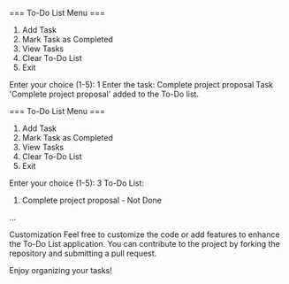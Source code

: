 === To-Do List Menu ===
1. Add Task
2. Mark Task as Completed
3. View Tasks
4. Clear To-Do List
5. Exit

Enter your choice (1-5): 1
Enter the task: Complete project proposal
Task 'Complete project proposal' added to the To-Do list.

=== To-Do List Menu ===
1. Add Task
2. Mark Task as Completed
3. View Tasks
4. Clear To-Do List
5. Exit

Enter your choice (1-5): 3
To-Do List:
1. Complete project proposal - Not Done

...

Customization
Feel free to customize the code or add features to enhance the To-Do List application. You can contribute to the project by forking the repository and submitting a pull request.

Enjoy organizing your tasks!
